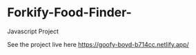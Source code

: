 # Forkify-Food-Finder-
Javascript Project

See the project live here https://goofy-boyd-b714cc.netlify.app/
